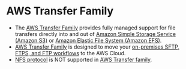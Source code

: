 # AWS Transfer Family
- The [AWS Transfer Family](https://aws.amazon.com/aws-transfer-family/) provides fully managed support for file transfers directly into and out of [Amazon Simple Storage Service (Amazon S3)](../6_FileStorages/3_S3ObjectStorage/Readme.md) or [Amazon Elastic File System (Amazon EFS)](../6_FileStorages/2_FileStorageTypes/AmazonEFS.md).
- [AWS Transfer Family](../6_FileStorages/Network-Protocols.md) is designed to move your [on-premises SFTP, FTPS, and FTP workflows](../6_FileStorages/Network-Protocols.md) to the AWS Cloud. 
- [NFS protocol](../6_FileStorages/Network-Protocols.md) is NOT supported in [AWS Transfer family](../6_FileStorages/Network-Protocols.md).

[](assets/AWS-Transfer-Family.png)
